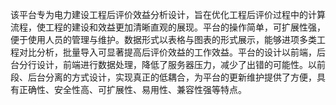 该平台专为电力建设工程后评价效益分析设计，旨在优化工程后评价过程中的计算流程，使工程的建设和效益更加清晰直观的展现。平台的操作简单，可扩展性强，便于使用人员的管理与维护。数据形式以表格与图表的形式展示，能够进项多类工程对比分析，批量导入可显著提高后评价效益的工作效益。平台的设计以前端，后台分行设计，前端进行数据处理，降低了服务器压力，减少了出错的可能性。以前段、后台分离的方式设计，实现真正的低耦合，为平台的更新维护提供了方便，具有正确性、安全性高、可扩展性、易用性、兼容性强等特点。